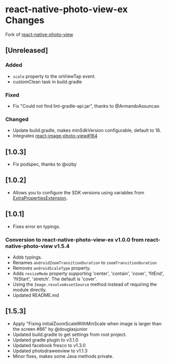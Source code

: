 # react-native-photo-view-ex Changes

Fork of [react-native-photo-view](https://github.com/alwx/react-native-photo-view)

## \[Unreleased]

### Added

- `scale` property to the onViewTap event.
- customClean task in build.gradle

### Fixed

- Fix "Could not find lint-gradle-api.jar", thanks to @ArmandoAssuncao

### Changed

- Update build.gradle, makes minSdkVersion configurable, default to 16.
- Integrates [react-image-photo-view#164](https://github.com/alwx/react-native-photo-view/pull/164)

## \[1.0.3]

- Fix podspec, thanks to @ozby

## \[1.0.2]

- Allows you to configure the SDK versions using variables from [ExtraPropertiesExtension](https://docs.gradle.org/current/dsl/org.gradle.api.plugins.ExtraPropertiesExtension.html).

## \[1.0.1]

- Fixes error en typings.

### Conversion to react-native-photo-view-ex v1.0.0 from react-native-photo-view v1.5.4

- Adds typings.
- Renames `androidZoomTransitionDuration` to `zoomTransitionDuration`
- Removes `androidScaleType` property.
- Adds `resizeMode` property supporting 'center', 'contain', 'cover', 'fitEnd', 'fitStart', 'stretch'. The default is 'cover'.
- Using the `Image.resolveAssetSource` method instead of requiring the module directly.
- Updated README.md

## \[1.5.3]

- Apply "Fixing initialZoomScaleWithMinScale when image is larger than the screen #86" by @douglasjunior
- Updated build.gradle to get settings from root project.
- Updated gradle plugin to v3.1.0
- Updated facebook fresco to v1.3.0
- Updated photodraweeview to v1.1.3
- Minor fixes, makes some Java methods private.
